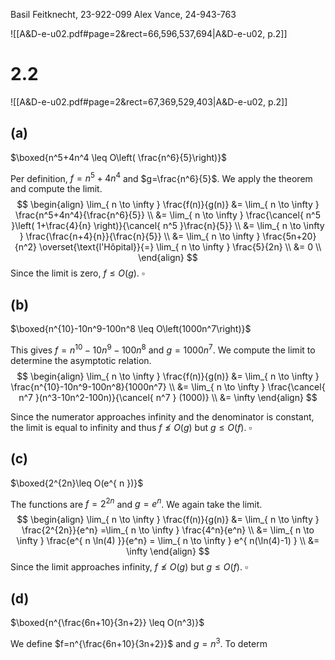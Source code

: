 
Basil Feitknecht, 23-922-099
Alex Vance, 24-943-763


![[A&D-e-u02.pdf#page=2&rect=66,596,537,694|A&D-e-u02, p.2]]


# 2.2
![[A&D-e-u02.pdf#page=2&rect=67,369,529,403|A&D-e-u02, p.2]]

## (a)
$\boxed{n^5+4n^4 \leq O\left( \frac{n^6}{5}\right)}$

Per definition, $f=n^5 + 4n^4$ and $g=\frac{n^6}{5}$. We apply the theorem and compute the limit.
$$
\begin{align}
\lim_{ n \to \infty } \frac{f(n)}{g(n)} &= \lim_{ n \to \infty } \frac{n^5+4n^4}{\frac{n^6}{5}} \\
&= \lim_{ n \to \infty } \frac{\cancel{ n^5 }\left( 1+\frac{4}{n} \right)}{\cancel{ n^5 }\frac{n}{5}} \\
&= \lim_{ n \to \infty } \frac{\frac{n+4}{n}}{\frac{n}{5}} \\
&= \lim_{ n \to \infty } \frac{5n+20}{n^2} \overset{\text{l'Hôpital}}{=} \lim_{ n \to \infty } \frac{5}{2n}  \\
&= 0 \\
\end{align}
$$
Since the limit is zero, $f\leq O(g)$.
$\square$


## (b)
$\boxed{n^{10}-10n^9-100n^8 \leq O\left(1000n^7\right)}$

This gives $f=n^{10}-10n^9-100n^8$ and $g=1000n^7$. We compute the limit to determine the asymptotic relation.
$$
\begin{align}
\lim_{ n \to \infty } \frac{f(n)}{g(n)} &= \lim_{ n \to \infty } \frac{n^{10}-10n^9-100n^8}{1000n^7} \\
&= \lim_{ n \to \infty } \frac{\cancel{ n^7 }(n^3-10n^2-100n)}{\cancel{ n^7 } (1000)} \\
&= \infty
\end{align}
$$

Since the numerator approaches infinity and the denominator is constant, the limit is equal to infinity and thus $f\not\leq O(g)$ but $g\leq O(f)$.
$\square$


## (c)
$\boxed{2^{2n}\leq O(e^{ n })}$

The functions are $f=2^{2n}$ and $g=e^{ n }$. We again take the limit.
$$
\begin{align}
\lim_{ n \to \infty } \frac{f(n)}{g(n)} &= \lim_{ n \to \infty } \frac{2^{2n}}{e^n} =\lim_{ n \to \infty } \frac{4^n}{e^n} \\
&= \lim_{ n \to \infty } \frac{e^{ n \ln(4) }}{e^n} = \lim_{ n \to \infty } e^{ n(\ln(4)-1) } \\
&= \infty
\end{align}
$$
Since the limit approaches infinity, $f \not \leq O(g)$ but $g \leq O(f)$.
$\square$


## (d)
$\boxed{n^{\frac{6n+10}{3n+2}} \leq O(n^3)}$

We define $f=n^{\frac{6n+10}{3n+2}}$ and $g=n^3$. To determ